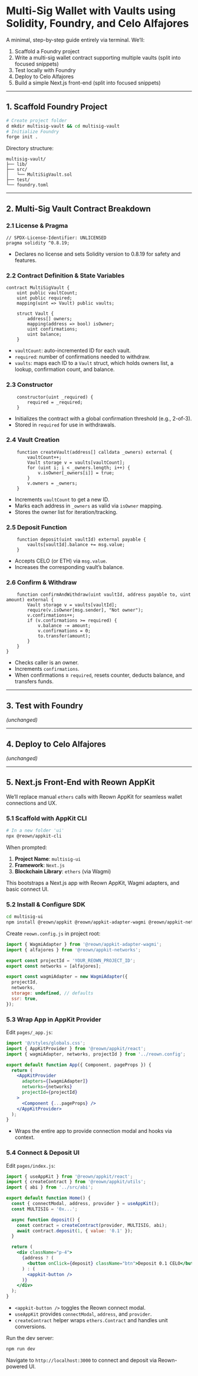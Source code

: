 # Multi-Sig Wallet with Vaults using Solidity, Foundry, and Celo Alfajores

A minimal, step-by-step guide entirely via terminal. We’ll:

1. Scaffold a Foundry project
2. Write a multi-sig wallet contract supporting multiple vaults (split into focused snippets)
3. Test locally with Foundry
4. Deploy to Celo Alfajores
5. Build a simple Next.js front-end (split into focused snippets)

---

## 1. Scaffold Foundry Project

```bash
# Create project folder
d mkdir multisig-vault && cd multisig-vault
# Initialize Foundry
forge init .
```

Directory structure:

```
multisig-vault/
├── lib/
├── src/
│   └── MultiSigVault.sol
├── test/
└── foundry.toml
```

---

## 2. Multi-Sig Vault Contract Breakdown

### 2.1 License & Pragma

```solidity
// SPDX-License-Identifier: UNLICENSED
pragma solidity ^0.8.19;
```

* Declares no license and sets Solidity version to 0.8.19 for safety and features.

### 2.2 Contract Definition & State Variables

```solidity
contract MultiSigVault {
    uint public vaultCount;
    uint public required;
    mapping(uint => Vault) public vaults;

    struct Vault {
        address[] owners;
        mapping(address => bool) isOwner;
        uint confirmations;
        uint balance;
    }
```

* `vaultCount`: auto-incremented ID for each vault.
* `required`: number of confirmations needed to withdraw.
* `vaults`: maps each ID to a `Vault` struct, which holds owners list, a lookup, confirmation count, and balance.

### 2.3 Constructor

```solidity
    constructor(uint _required) {
        required = _required;
    }
```

* Initializes the contract with a global confirmation threshold (e.g., 2-of-3).
* Stored in `required` for use in withdrawals.

### 2.4 Vault Creation

```solidity
    function createVault(address[] calldata _owners) external {
        vaultCount++;
        Vault storage v = vaults[vaultCount];
        for (uint i; i < _owners.length; i++) {
            v.isOwner[_owners[i]] = true;
        }
        v.owners = _owners;
    }
```

* Increments `vaultCount` to get a new ID.
* Marks each address in `_owners` as valid via `isOwner` mapping.
* Stores the owner list for iteration/tracking.

### 2.5 Deposit Function

```solidity
    function deposit(uint vaultId) external payable {
        vaults[vaultId].balance += msg.value;
    }
```

* Accepts CELO (or ETH) via `msg.value`.
* Increases the corresponding vault’s balance.

### 2.6 Confirm & Withdraw

```solidity
    function confirmAndWithdraw(uint vaultId, address payable to, uint amount) external {
        Vault storage v = vaults[vaultId];
        require(v.isOwner[msg.sender], "Not owner");
        v.confirmations++;
        if (v.confirmations >= required) {
            v.balance -= amount;
            v.confirmations = 0;
            to.transfer(amount);
        }
    }
}
```

* Checks caller is an owner.
* Increments `confirmations`.
* When confirmations ≥ `required`, resets counter, deducts balance, and transfers funds.

---

## 3. Test with Foundry

*(unchanged)*

---

## 4. Deploy to Celo Alfajores

*(unchanged)*

---

## 5. Next.js Front-End with Reown AppKit

We’ll replace manual `ethers` calls with Reown AppKit for seamless wallet connections and UX.

### 5.1 Scaffold with AppKit CLI

```bash
# In a new folder 'ui'
npx @reown/appkit-cli
```

When prompted:

1. **Project Name**: `multisig-ui`
2. **Framework**: `Next.js`
3. **Blockchain Library**: `ethers` (via Wagmi)

This bootstraps a Next.js app with Reown AppKit, Wagmi adapters, and basic connect UI.

### 5.2 Install & Configure SDK

```bash
cd multisig-ui
npm install @reown/appkit @reown/appkit-adapter-wagmi @reown/appkit-networks ethers wagmi
```

Create `reown.config.js` in project root:

```js
import { WagmiAdapter } from '@reown/appkit-adapter-wagmi';
import { alfajores } from '@reown/appkit-networks';

export const projectId = 'YOUR_REOWN_PROJECT_ID';
export const networks = [alfajores];

export const wagmiAdapter = new WagmiAdapter({
  projectId,
  networks,
  storage: undefined, // defaults
  ssr: true,
});
```

### 5.3 Wrap App in AppKit Provider

Edit `pages/_app.js`:

```jsx
import '@/styles/globals.css';
import { AppKitProvider } from '@reown/appkit/react';
import { wagmiAdapter, networks, projectId } from '../reown.config';

export default function App({ Component, pageProps }) {
  return (
    <AppKitProvider
      adapters={[wagmiAdapter]}
      networks={networks}
      projectId={projectId}
    >
      <Component {...pageProps} />
    </AppKitProvider>
  );
}
```

* Wraps the entire app to provide connection modal and hooks via context.

### 5.4 Connect & Deposit UI

Edit `pages/index.js`:

```jsx
import { useAppKit } from '@reown/appkit/react';
import { createContract } from '@reown/appkit/utils';
import { abi } from '../src/abi';

export default function Home() {
  const { connectModal, address, provider } = useAppKit();
  const MULTISIG = '0x...';

  async function deposit() {
    const contract = createContract(provider, MULTISIG, abi);
    await contract.deposit(1, { value: '0.1' });
  }

  return (
    <div className="p-4">
      {address ? (
        <button onClick={deposit} className="btn">Deposit 0.1 CELO</button>
      ) : (
        <appkit-button />
      )}
    </div>
  );
}
```

* `<appkit-button />` toggles the Reown connect modal.
* `useAppKit` provides `connectModal`, `address`, and `provider`.
* `createContract` helper wraps `ethers.Contract` and handles unit conversions.

Run the dev server:

```bash
npm run dev
```

Navigate to `http://localhost:3000` to connect and deposit via Reown-powered UI.

